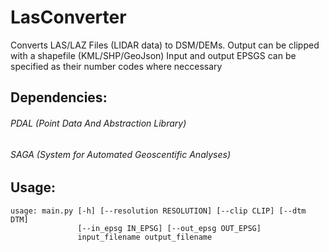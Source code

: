 # LasConverter
Converts LAS/LAZ Files (LIDAR data) to DSM/DEMs.
Output can be clipped with a shapefile (KML/SHP/GeoJson)
Input and output EPSGS can be specified as their number codes where neccessary


## Dependencies:

###### PDAL (Point Data And Abstraction Library)

###### SAGA (System for Automated Geoscentific Analyses)

## Usage:


```           
usage: main.py [-h] [--resolution RESOLUTION] [--clip CLIP] [--dtm DTM]
               [--in_epsg IN_EPSG] [--out_epsg OUT_EPSG]
               input_filename output_filename
```
